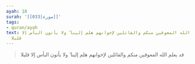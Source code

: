 ```yaml
---
ayah: 18
surah: '[[033|سورة]]'
tags:
- quran/ayah
text: قد يعلم الله المعوقين منكم والقائلين لإخوانهم هلم إلينا ۖ ولا يأتون البأس إلا
  قليلا
---
```

> قد يعلم الله المعوقين منكم والقائلين لإخوانهم هلم إلينا ۖ ولا يأتون البأس إلا قليلا
